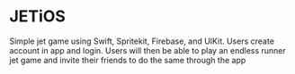 # JETiOS
Simple jet game using Swift, Spritekit, Firebase, and UIKit.
Users create account in app and login. Users will then be able to play an endless runner jet game and invite their friends to do the same through the app

